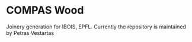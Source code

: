 # COMPAS Wood

Joinery generation for IBOIS, EPFL.
Currently the repository is maintained by Petras Vestartas
